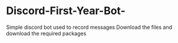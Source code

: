 # Discord-First-Year-Bot-
Simple discord bot used to record messages 
Download the files and download the required packages 
